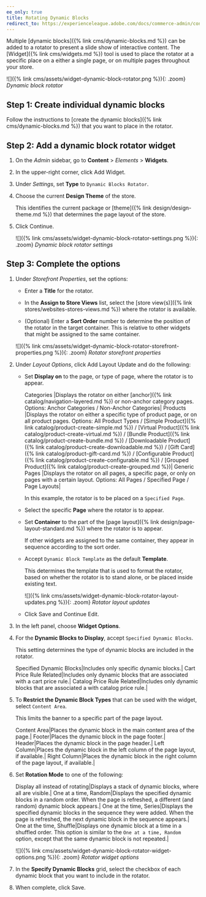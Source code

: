 ```yaml
---
ee_only: true
title: Rotating Dynamic Blocks
redirect_to: https://experienceleague.adobe.com/docs/commerce-admin/content-design/elements/dynamic-blocks/dynamic-blocks-rotate.html
---
```


Multiple [dynamic blocks]({% link cms/dynamic-blocks.md %}) can be added to a rotator to present a slide show of interactive content. The [Widget]({% link cms/widgets.md %}) tool is used to place the rotator at a specific place on a either a single page, or on multiple pages throughout your store.

![]({% link cms/assets/widget-dynamic-block-rotator.png %}){: .zoom}
_Dynamic block rotator_

## Step 1: Create individual dynamic blocks

Follow the instructions to [create the dynamic blocks]({% link cms/dynamic-blocks.md %}) that you want to place in the rotator.

## Step 2: Add a dynamic block rotator widget

1. On the _Admin_ sidebar, go to **Content** > _Elements_ > **Widgets**.

1. In the upper-right corner, click <span class="btn">Add Widget</span>.

1. Under _Settings_, set **Type** to `Dynamic Blocks Rotator`.

1. Choose the current **Design Theme** of the store.

   This identifies the current package or [theme]({% link design/design-theme.md %}) that determines the page layout of the store.

1. Click <span class="btn">Continue</span>.

   ![]({% link cms/assets/widget-dynamic-block-rotator-settings.png %}){: .zoom}
   _Dynamic block rotator settings_

## Step 3: Complete the options

1. Under _Storefront Properties_, set the options:

   - Enter a **Title** for the rotator.

   - In the **Assign to Store Views** list, select the [store view(s)]({% link stores/websites-stores-views.md %}) where the rotator is available.

   - (Optional) Enter a **Sort Order** number to determine the position of the rotator in the target container. This is relative to other widgets that might be assigned to the same container.

   ![]({% link cms/assets/widget-dynamic-block-rotator-storefront-properties.png %}){: .zoom}
   _Rotator storefront properties_

1. Under _Layout Options_, click <span class="btn">Add Layout Update</span> and do the following:

   - Set **Display on** to the page, or type of page, where the rotator is to appear.

      Categories |Displays the rotator on either [anchor]({% link catalog/navigation-layered.md %}) or non-anchor category pages. Options: Anchor Categories / Non-Anchor Categories|
      Products |Displays the rotator on either a specific type of product page, or on all product pages. Options: All Product Types / [Simple Product]({% link catalog/product-create-simple.md %}) /  [Virtual Product]({% link catalog/product-create-virtual.md %}) / [Bundle Product]({% link catalog/product-create-bundle.md %}) / [Downloadable Product]({% link catalog/product-create-downloadable.md %}) / [Gift Card]({% link catalog/product-gift-card.md %}) / [Configurable Product]({% link catalog/product-create-configurable.md %}) / [Grouped Product]({% link catalog/product-create-grouped.md %})|
      Generic Pages |Displays the rotator on all pages, a specific page, or only on pages with a certain layout. Options: All Pages / Specified Page / Page Layouts|

      In this example, the rotator is to be placed on a `Specified Page`.

   - Select the specific **Page** where the rotator is to appear.

   - Set **Container** to the part of the [page layout]({% link design/page-layout-standard.md %}) where the rotator is to appear.

      If other widgets are assigned to the same container, they appear in sequence according to the sort order.

   - Accept `Dynamic Block Template` as the default **Template**.

      This determines the template that is used to format the rotator, based on whether the rotator is to stand alone, or be placed inside existing text.

      ![]({% link cms/assets/widget-dynamic-block-rotator-layout-updates.png %}){: .zoom}
      _Rotator layout updates_

   - Click <span class="btn">Save and Continue Edit</span>.

1. In the left panel, choose **Widget Options**.

1. For the **Dynamic Blocks to Display**, accept `Specified Dynamic Blocks`.

   This setting determines the type of dynamic blocks are included in the rotator.

   Specified Dynamic Blocks|Includes only specific dynamic blocks.|
   Cart Price Rule Related|Includes only dynamic blocks that are associated with a cart price rule.|
   Catalog Price Rule Related|Includes only dynamic blocks that are associated a with catalog price rule.|

1. To **Restrict the Dynamic Block Types** that can be used with the widget, select `Content Area`.

   This limits the banner to a specific part of the page layout.

   Content Area|Places the dynamic block in the main content area of the page.|
   Footer|Places the dynamic block in the page footer.|
   Header|Places the dynamic block in the page header.|
   Left Column|Places the dynamic block in the left column of the page layout, if available.|
   Right Column|Places the dynamic block in the right column of the page layout, if available.|

1. Set **Rotation Mode** to one of the following:

   Display all instead of rotating|Displays a stack of dynamic blocks, where all are visible.|
   One at a time, Random|Displays the specified dynamic blocks in a random order. When the page is refreshed, a different (and random) dynamic block appears.|
   One at the time, Series|Displays the specified dynamic blocks in the sequence they were added. When the page is refreshed, the next dynamic block in the sequence appears.|
   One at the time, Shuffle|Displays one dynamic block at a time in a shuffled order. This option is similar to the `One at a time, Random` option, except that the same dynamic block is not repeated.|

   ![]({% link cms/assets/widget-dynamic-block-rotator-widget-options.png %}){: .zoom}
   _Rotator widget options_

1. In the **Specify Dynamic Blocks** grid, select the checkbox of each dynamic block that you want to include in the rotator.

1. When complete, click <span class="btn">Save</span>.
